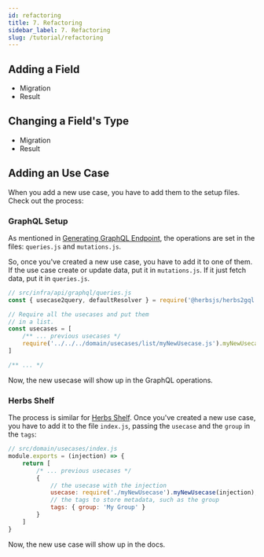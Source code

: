 ```yaml
---
id: refactoring
title: 7. Refactoring
sidebar_label: 7. Refactoring
slug: /tutorial/refactoring
---
```


## Adding a Field
- Migration
- Result

## Changing a Field's Type
- Migration
- Result

## Adding an Use Case

When you add a new use case, you have to add them to the setup files. Check out the process:

### GraphQL Setup

As mentioned in [Generating GraphQL Endpoint](./graphql), the operations are set in the files: `queries.js` and `mutations.js`.

So, once you've created a new use case, you have to add it to one of them. If the use case create or update data, put it in `mutations.js`. If it just fetch data, put it in `queries.js`.

```js
// src/infra/api/graphql/queries.js
const { usecase2query, defaultResolver } = require('@herbsjs/herbs2gql')

// Require all the usecases and put them
// in a list.
const usecases = [
    /** ... previous usecases */
    require('../../../domain/usecases/list/myNewUsecase.js').myNewUsecase,
]

/** ... */
```

Now, the new usecase will show up in the GraphQL operations.

### Herbs Shelf

The process is similar for [Herbs Shelf](./herbsshelf). Once you've created a new use case, you have to add it to the file `index.js`, passing the `usecase` and the `group` in the `tags`:

```js
// src/domain/usecases/index.js
module.exports = (injection) => {
    return [
        /* ... previous usecases */
        {
            // the usecase with the injection
            usecase: require('./myNewUsecase').myNewUsecase(injection),
            // the tags to store metadata, such as the group
            tags: { group: 'My Group' }
        }
    ]
}
```

Now, the new use case will show up in the docs.
